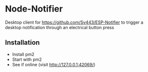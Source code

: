 # Node-Notifier
Desktop client for https://github.com/Sv443/ESP-Notifier to trigger a desktop notification through an electrical button press

## Installation
- Install pm2
- Start with pm2
- See if online (visit http://127.0.0.1:42069/)
